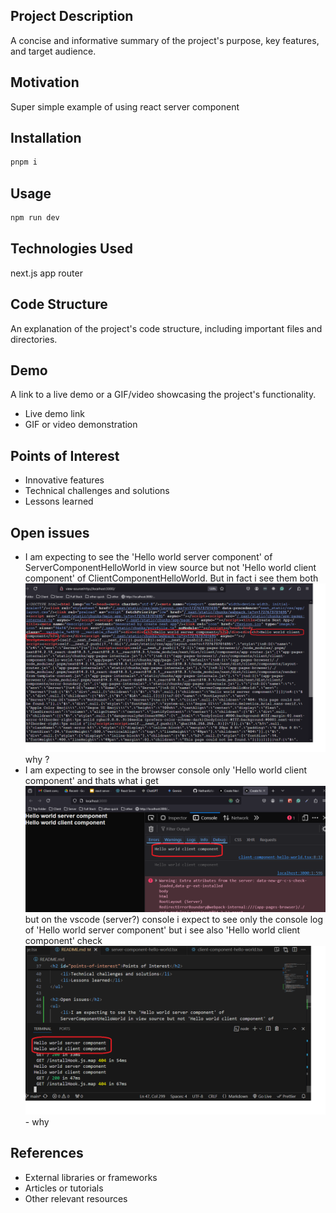 

<h2 id="project-description">Project Description</h2>
<p>A concise and informative summary of the project's purpose, key features, and target audience.</p>

<h2 id="motivation">Motivation</h2>
Super simple example of using react server component

<h2 id="installation">Installation</h2>

```bash
pnpm i
```


<h2 id="usage">Usage</h2>


```bash
npm run dev
```


<h2 id="technologies-used">Technologies Used</h2>
next.js app router

<h2 id="code-structure">Code Structure</h2>
<p>An explanation of the project's code structure, including important files and directories.</p>

<h2 id="demo">Demo</h2>
<p>A link to a live demo or a GIF/video showcasing the project's functionality.</p>
<ul>
    <li>Live demo link</li>
    <li>GIF or video demonstration</li>
</ul>

<h2 id="points-of-interest">Points of Interest</h2>
<ul>
    <li>Innovative features</li>
    <li>Technical challenges and solutions</li>
    <li>Lessons learned</li>
</ul>

<h2>Open issues</h2>
<ul>
    <li>I am expecting to see the 'Hello world server component' of ServerComponentHelloWorld in view source but not 'Hello world client component' of ClientComponentHelloWorld. But in fact i see them both <img src='./figs/view-source-open-issue.png'/> why ?</li>
    <li>I am expecting to see in the browser console only 'Hello world client component' and thats what i get <img src='./figs/console-log-browser.png'/> but on the vscode (server?) console i expect to see only the console log of  'Hello world server component'  but i see also 'Hello world client component' check <img src='./figs/vscode-server-console.png'/> - why</li>
</ul>

<h2 id="references">References</h2>
<ul>
    <li>External libraries or frameworks</li>
    <li>Articles or tutorials</li>
    <li>Other relevant resources</li>
</ul>

